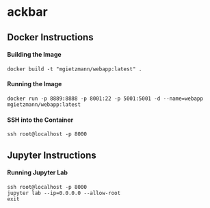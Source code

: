 # ackbar

## Docker Instructions

#### Building the Image
`docker build -t "mgietzmann/webapp:latest" .`

#### Running the Image
`docker run -p 8889:8888 -p 8001:22 -p 5001:5001 -d --name=webapp mgietzmann/webapp:latest`

#### SSH into the Container
`ssh root@localhost -p 8000`

## Jupyter Instructions

#### Running Jupyter Lab
```
ssh root@localhost -p 8000
jupyter lab --ip=0.0.0.0 --allow-root
exit
```
